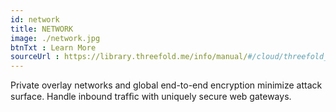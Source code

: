 ```yaml
---
id: network
title: NETWORK
image: ./network.jpg
btnTxt : Learn More
sourceUrl : https://library.threefold.me/info/manual/#/cloud/threefold__planetary_network
---
```


Private overlay networks and global end-to-end encryption minimize attack surface.
Handle inbound trafﬁc with uniquely secure web gateways.
